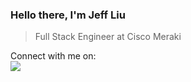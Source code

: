 ### Hello there, I'm Jeff Liu

>Full Stack Engineer at Cisco Meraki

Connect with me on: <br/>
<a href="https://www.linkedin.com/in/jeffliu87/">
  <img src="https://img.shields.io/badge/LinkedIn-0077B5?style=for-the-badge&logo=linkedin&logoColor=white" />
</a>
